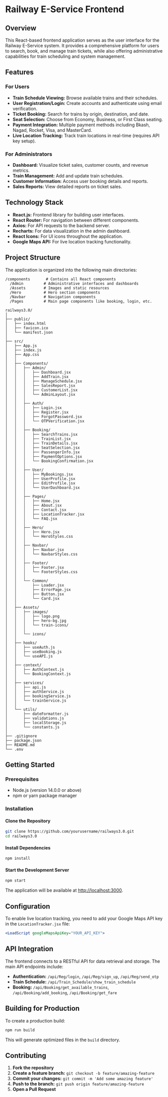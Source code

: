 # Railway E-Service Frontend

## Overview
This React-based frontend application serves as the user interface for the Railway E-Service system. It provides a comprehensive platform for users to search, book, and manage train tickets, while also offering administrative capabilities for train scheduling and system management.

## Features

### For Users
- **Train Schedule Viewing:** Browse available trains and their schedules.
- **User Registration/Login:** Create accounts and authenticate using email verification.
- **Ticket Booking:** Search for trains by origin, destination, and date.
- **Seat Selection:** Choose from Economy, Business, or First Class seating.
- **Payment Integration:** Multiple payment methods including Bkash, Nagad, Rocket, Visa, and MasterCard.
- **Live Location Tracking:** Track train locations in real-time (requires API key setup).

### For Administrators
- **Dashboard:** Visualize ticket sales, customer counts, and revenue metrics.
- **Train Management:** Add and update train schedules.
- **Customer Information:** Access user booking details and reports.
- **Sales Reports:** View detailed reports on ticket sales.

## Technology Stack
- **React.js:** Frontend library for building user interfaces.
- **React Router:** For navigation between different components.
- **Axios:** For API requests to the backend server.
- **Recharts:** For data visualization in the admin dashboard.
- **React Icons:** For UI icons throughout the application.
- **Google Maps API:** For live location tracking functionality.

## Project Structure

The application is organized into the following main directories:
```
/components       # Contains all React components
  /Admin         # Administrative interfaces and dashboards
  /Assets        # Images and static resources
  /Hero          # Hero section components
  /Navbar        # Navigation components
  /Pages         # Main page components like booking, login, etc.
```

```
railways3.0/
│
├── public/
│   ├── index.html
│   ├── favicon.ico
│   └── manifest.json
│
├── src/
│   ├── App.js
│   ├── index.js
│   ├── App.css
│   │
│   ├── Components/
│   │   ├── Admin/
│   │   │   ├── Dashboard.jsx
│   │   │   ├── AddTrain.jsx
│   │   │   ├── ManageSchedule.jsx
│   │   │   ├── SalesReport.jsx
│   │   │   ├── CustomerList.jsx
│   │   │   └── AdminLayout.jsx
│   │   │
│   │   ├── Auth/
│   │   │   ├── Login.jsx
│   │   │   ├── Register.jsx
│   │   │   ├── ForgotPassword.jsx
│   │   │   └── OTPVerification.jsx
│   │   │
│   │   ├── Booking/
│   │   │   ├── SearchTrains.jsx
│   │   │   ├── TrainList.jsx
│   │   │   ├── TrainDetails.jsx
│   │   │   ├── SeatSelection.jsx
│   │   │   ├── PassengerInfo.jsx
│   │   │   ├── PaymentOptions.jsx
│   │   │   └── BookingConfirmation.jsx
│   │   │
│   │   ├── User/
│   │   │   ├── MyBookings.jsx
│   │   │   ├── UserProfile.jsx
│   │   │   ├── EditProfile.jsx
│   │   │   └── UserDashboard.jsx
│   │   │
│   │   ├── Pages/
│   │   │   ├── Home.jsx
│   │   │   ├── About.jsx
│   │   │   ├── Contact.jsx
│   │   │   ├── LocationTracker.jsx
│   │   │   └── FAQ.jsx
│   │   │
│   │   ├── Hero/
│   │   │   ├── Hero.jsx
│   │   │   └── HeroStyles.css
│   │   │
│   │   ├── Navbar/
│   │   │   ├── Navbar.jsx
│   │   │   └── NavbarStyles.css
│   │   │
│   │   ├── Footer/
│   │   │   ├── Footer.jsx
│   │   │   └── FooterStyles.css
│   │   │
│   │   └── Common/
│   │       ├── Loader.jsx
│   │       ├── ErrorPage.jsx
│   │       ├── Button.jsx
│   │       └── Card.jsx
│   │
│   ├── Assets/
│   │   ├── images/
│   │   │   ├── logo.png
│   │   │   ├── hero-bg.jpg
│   │   │   └── train-icons/
│   │   │
│   │   └── icons/
│   │
│   ├── hooks/
│   │   ├── useAuth.js
│   │   ├── useBooking.js
│   │   └── useAPI.js
│   │
│   ├── context/
│   │   ├── AuthContext.js
│   │   └── BookingContext.js
│   │
│   ├── services/
│   │   ├── api.js
│   │   ├── authService.js
│   │   ├── bookingService.js
│   │   └── trainService.js
│   │
│   └── utils/
│       ├── dateFormatter.js
│       ├── validations.js
│       ├── localStorage.js
│       └── constants.js
│
├── .gitignore
├── package.json
├── README.md
└── .env
```

## Getting Started

### Prerequisites
- Node.js (version 14.0.0 or above)
- npm or yarn package manager

### Installation

#### Clone the Repository
```sh
git clone https://github.com/yourusername/railways3.0.git
cd railways3.0
```

#### Install Dependencies
```sh
npm install
```

#### Start the Development Server
```sh
npm start
```
The application will be available at [http://localhost:3000](http://localhost:3000).

## Configuration
To enable live location tracking, you need to add your Google Maps API key in the `LocationTracker.jsx` file:
```jsx
<LoadScript googleMapsApiKey="YOUR_API_KEY">
```

## API Integration
The frontend connects to a RESTful API for data retrieval and storage. The main API endpoints include:

- **Authentication:** `/api/Reg/login`, `/api/Reg/sign_up`, `/api/Reg/send_otp`
- **Train Schedule:** `/api/Train_Schedule/show_train_schedule`
- **Booking:** `/api/Booking/get_available_trains`, `/api/Booking/add_booking`, `/api/Booking/get_fare`

## Building for Production
To create a production build:
```sh
npm run build
```
This will generate optimized files in the `build` directory.

## Contributing
1. **Fork the repository**
2. **Create a feature branch:** `git checkout -b feature/amazing-feature`
3. **Commit your changes:** `git commit -m 'Add some amazing feature'`
4. **Push to the branch:** `git push origin feature/amazing-feature`
5. **Open a Pull Request**